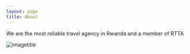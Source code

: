 ```yaml
---
layout: page
title: About
---
```


We are the most reliable travel agency in Rwanda and a member of RTTA

![imagetitle](https://app.box.com/s/vyg609q2n3ewuwpaoqp4nd6ouy9056wb)
